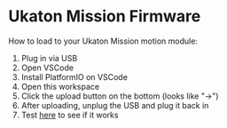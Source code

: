 # Ukaton Mission Firmware

How to load to your Ukaton Mission motion module:  
1. Plug in via USB  
2. Open VSCode
3. Install PlatformIO on VSCode
4. Open this workspace
5. Click the upload button on the bottom (looks like "->")
6. After uploading, unplug the USB and plug it back in
7. Test [here](https://ukaton-side-mission-dev.glitch.me/visualization) to see if it works

